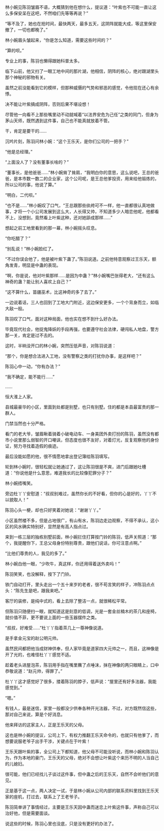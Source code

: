 林小婉见陈羽皱眉不语，大概猜到他在想什么，提议道：“叶紫也不可能一直让这么多保安呆在这吧，不然咱们先等等再说？”

“等不及了，她也在抢时间，最快两天，最多五天，这阴阵就能大成，等这里保安撤了，一切也都晚了。”

林小婉眉头皱起来，“你是怎么知道，需要这些时间的？”

“算的呗。”

专业上的事，陈羽也懒得跟她科普太多。

临下山前，他又扫了一眼工地中间的那片湖，他相信，阴阵的核心，绝对跟湖里头那个神秘的邪物有关。

虽然之前没能看到它的模样，但那种威慑的气势和邪恶的感觉，令他现在还心有余悸。

决不能让叶紫搞成阴阵，否则后果不堪设想！

尽管他一向看不上那些嘴里动不动就喊着“以法界安危为己任”之类的同门，但身为茅山天师，既然遇到这件事，自己也不能真就放着不管。

干，肯定是要干的……

沉吟片刻，陈羽问林小婉：“这个王乐天，是你们公司的一把手？”

“他是总经理。”

“上面没人了？没有董事长啥的？”

“董事长，是他爸爸……”林小婉耸了耸肩，“我明白你的意思，这么说吧，王总的爸爸，是本市数一数二的企业家，这个公司呢，是王总他爹投资，用来给他锻炼的，所以公司的事，他说了算。”

“明白，二代呗。”

“也不是……”林小婉叹了口气，“王总跟那些纨绔可不一样，他一直都很认真地做事，才将一个小公司发展到这么大，人长得又帅，不知道多少人暗恋他呢，他都看不上，没想到，竟然看上叶紫这种，还对她舔成那样……”

想起之前工地里看到的那一幕，林小婉摇头叹息。

“你吃醋了？”

“别乱说！”林小婉脸红了。

“不过你误会他了，他是被叶紫下蛊了。”陈羽说道。之前他特意观察过王乐天，额角发青，明显是中蛊的表现。

“啊，你是说，他对叶紫那样……是因为中蛊？”林小婉嘴巴张得老大，“还有这么神奇的蛊？能让别人喜欢上自己？”

“这不算什么，苗疆巫术，比这神奇的多了去了。”

一边说着话，三人也回到了工地大门附近，这边保安更多，一个个背身而立，如临大敌一般。

陈羽叹了口气，面对这种局面，他也实在想不到什么好办法。

毕竟现代社会，他捉鬼降妖的手段再强，也要遵守社会法律，硬闯私人地盘，警方那一关，肯定是过不去的。

这时，半晌没开口的林小婉，突然压低声音，对陈羽说道：

“那个，你是想合法进入工地，没有警察之类的打扰你办事，是这样吧？”

陈羽心中一动，“你有办法？”

“我不确定，能不能行……”

……

恒大淮上人家。

县城最豪华的小区，里面到处都是别墅，也只有别墅。住的都是本县最富贵的那一群人。

门禁当然也十分严格。

看门的老大爷，皱眉瞅着骑着小破电动车、一身美团外卖打扮的陈羽，虽然没有都市小说里那么弱智的开口嘲讽，但态度也很不友好，对着灯光，反复观察他的身份证，努力寻找着造假的痕迹。

最后没能如愿的他，很不情愿地拿出登记簿给陈羽填写。

轮到林小婉时，很轻松就让她通过了，这让陈羽很是不爽，进门后跟她吐槽道：“你说他是什么意思，难道我长的比较像犯罪分子？”

林小婉捂嘴笑。

旁边杜丫丫安慰道：“叔叔别难过，虽然你长的不好看，但你的心是好的，丫丫不以貌取人！”

陈羽心头一梗，却也只好笑着对她说：“谢谢丫丫。”

小区虽然楼不多，但是占地很广，有山有水，陈羽边走边观察，不得不承认，这小区的风水确实特别好，显然是有高人指点过。

来到一栋三层的独栋别墅前面，林小婉拦住打算按门铃的陈羽，低声关照道：“那个，我提醒你下，王总父母身份特别尊贵，跟他们说话，你可注意点啊。”

“比他们尊贵的人，我见的多了。”

林小婉白他一眼，“少吹牛，真这样，你还用得着送外卖吗！”

陈羽笑笑，也没解释，按下了门铃。

铁门自动打开，里头走出一个五十来岁的老者，很不苟言笑的样子，冲陈羽点点头：“陈先生是吧，跟我来吧。”

客厅的装修，是纯中式的，看上去除了整洁一点，就很稀松平常。

但陈羽只随便扫一眼，就知道这是刻意的低调，光是一套金丝楠木的茶几和座椅，就价值不菲，更不要说上面的一些玉器摆件之类。

“叔叔，好难受……”杜丫丫指着茶几上一尊神像说道。

是手拿金元宝的赵公明元帅。

虽然民间都把他当成财神供奉，但人家毕竟是道家四大元帅之一，而且，这神像是开了光的，也难怪杜丫丫感觉不适。

趁着老头进屋泡茶，陈羽用手指在嘴里蘸了点唾沫，抹在神像的两只眼睛上，口中恭敬说道：“赵元帅，得罪了。”

杜丫丫这才感觉好了很多，搂着陈羽的脖子，低声说：“屋里还有好多法器，我能感觉到。”

“嗯。”

有钱人，最是迷信，家里一般都没少供奉各种开光法器，不过，对方既然信这些，那对自己来说，算是个好消息。

他来拜访的这家主人，正是王乐天的父母。

这也是林小婉的提议，公司上下，有权力推翻王乐天命令的，也就只有他爹了，而想要说服老爷子出手干涉，关键点在于叶紫！

王乐天跟叶紫的事，全公司上下都知道，他父母不可能没听说，而林小婉和陈羽认为，作为本地的豪门，王乐天的父母，绝对不会想让叶紫这个来历不明的人当自己的儿媳妇。

很可能，他们已经找儿子谈过这件事，但中蛊之后的王乐天，自然不会听他们的意见。

正是基于这一点，两人决定一试，于是林小婉从公司内部的联系资料里找到王乐天家的座机，打过去，联系上了王老爷子。

陈羽简单讲了事情经过，主要是王乐天因中蛊而迷恋上叶紫这件事，声称自己可以治好他，但是需要面谈。

说这些的时候，陈羽心里也没底，只是没有更好的办法了。
